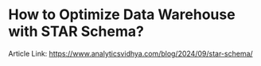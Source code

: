 # How to Optimize Data Warehouse with STAR Schema?

Article Link: https://www.analyticsvidhya.com/blog/2024/09/star-schema/
